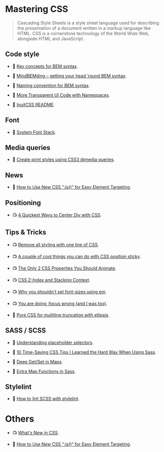 # Mastering CSS

> Cascading Style Sheets is a style sheet language used for describing the presentation of a document written in a markup language like HTML. CSS is a cornerstone technology of the World Wide Web, alongside HTML and JavaScript.

## Code style

- 📖 [Key concepts for BEM syntax](https://en.bem.info/methodology/key-concepts/).

- 📖 [MindBEMding – getting your head ’round BEM syntax](https://csswizardry.com/2013/01/mindbemding-getting-your-head-round-bem-syntax/).

- 📖 [Naming convention for BEM syntax](https://en.bem.info/methodology/naming-convention/).

- 📖 [More Transparent UI Code with Namespaces](https://csswizardry.com/2015/03/more-transparent-ui-code-with-namespaces/).

- 📖 [InuitCSS README](https://github.com/inuitcss/inuitcss/blob/develop/README.md).

## Font

- 📖 [System Font Stack](https://css-tricks.com/snippets/css/system-font-stack/).

## Media queries

- 📖 [Create print styles using CSS3 @media queries](https://benfrain.com/create-print-styles-using-css3-media-queries/).

## News

- 📖 [How to Use New CSS “:is()” for Easy Element Targeting](https://webdesign.tutsplus.com/articles/new-css-is-for-easy-element-targeting--cms-34223).

## Positioning

- 📺 [4 Quickest Ways to Center Div with CSS](https://www.youtube.com/watch?v=mVYgtzDLZfY).

## Tips & Tricks

- 📺 [Remove all styling with one line of CSS](https://www.youtube.com/watch?v=0GcTUor2ANw).

- 📺 [A couple of cool things you can do with CSS position sticky](https://www.youtube.com/watch?v=8TyoihVGErI).

- 📺 [The Only 2 CSS Properties You Should Animate](https://www.youtube.com/watch?v=N5EW4HnF6FU).

- 📺 [CSS Z-Index and Stacking Context](https://www.youtube.com/watch?v=uS8l4YRXbaw).

- 📺 [Why you shouldn't set font-sizes using em](https://www.youtube.com/watch?v=pautqDqa54I).

- 📺 [You are doing :focus wrong (and I was too)](https://www.youtube.com/watch?v=Mvu5OMGcdVA).

- 📖 [Pure CSS for multiline truncation with ellipsis](http://hackingui.com/front-end/a-pure-css-solution-for-multiline-text-truncation/).

## SASS / SCSS

- 📖 [Understanding placeholder selectors](http://thesassway.com/intermediate/understanding-placeholder-selectors).

- 📖 [10 Time-Saving CSS Tips I Learned the Hard Way When Using Sass](https://www.telerik.com/blogs/10-time-saving-css-tips-i-learned-the-hard-way-when-using-sass).

- 📖 [Deep Get/Set in Maps](https://css-tricks.com/snippets/sass/deep-getset-maps/).

- 📖 [Extra Map Functions in Sass](https://www.sitepoint.com/extra-map-functions-sass/).

## Stylelint

- 📖 [How to lint SCSS with stylelint](https://medium.com/@bjankord/how-to-lint-scss-with-stylelint-dc87809a9878).

# Others

- 📺 [What's New in CSS](https://www.youtube.com/watch?v=107JV5MpgUU).

- 📖 [How to Use New CSS “:is()” for Easy Element Targeting](https://webdesign.tutsplus.com/articles/new-css-is-for-easy-element-targeting--cms-34223).
